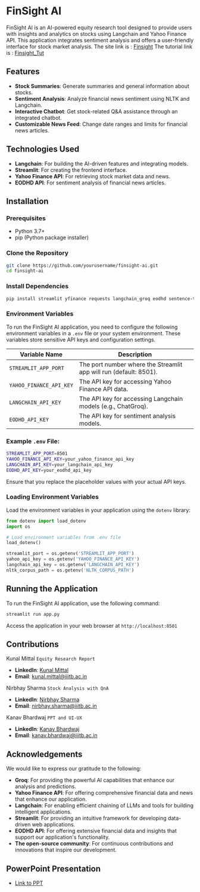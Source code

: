 # FinSight AI

FinSight AI is an AI-powered equity research tool designed to provide users with insights and analytics on stocks using Langchain and Yahoo Finance API. This application integrates sentiment analysis and offers a user-friendly interface for stock market analysis.
The site link is : [Finsight](https://finsight-2024.streamlit.app/)
The tutorial link is : [Finsight_Tut](https://youtu.be/Cz4qGNCV9Ys?si=_oDi-BYlrOaff4Z4)


## Features

- **Stock Summaries**: Generate summaries and general information about stocks.
- **Sentiment Analysis**: Analyze financial news sentiment using NLTK and Langchain.
- **Interactive Chatbot**: Get stock-related Q&A assistance through an integrated chatbot.
- **Customizable News Feed**: Change date ranges and limits for financial news articles.

## Technologies Used

- **Langchain**: For building the AI-driven features and integrating models.
- **Streamlit**: For creating the frontend interface.
- **Yahoo Finance API**: For retrieving stock market data and news.
- **EODHD API**: For sentiment analysis of financial news articles.

## Installation

### Prerequisites

- Python 3.7+
- pip (Python package installer)

### Clone the Repository

```bash
git clone https://github.com/yourusername/finsight-ai.git
cd finsight-ai 
```
### Install Dependencies
```bash
pip install streamlit yfinance requests langchain_groq eodhd sentence-transformers matplotlib pandas annoy transformers pillow
```
### Environment Variables

To run the FinSight AI application, you need to configure the following environment variables in a `.env` file or your system environment. These variables store sensitive API keys and configuration settings.

| Variable Name         | Description                                                    |
|-----------------------|----------------------------------------------------------------|
| `STREAMLIT_APP_PORT`   | The port number where the Streamlit app will run (default: 8501). |
| `YAHOO_FINANCE_API_KEY`| The API key for accessing Yahoo Finance API data.               |
| `LANGCHAIN_API_KEY`    | The API key for accessing Langchain models (e.g., ChatGroq).    |
| `EODHD_API_KEY`     | The API key for sentiment analysis models.        |

### Example `.env` File:

```bash
STREAMLIT_APP_PORT=8501
YAHOO_FINANCE_API_KEY=your_yahoo_finance_api_key
LANGCHAIN_API_KEY=your_langchain_api_key
EODHD_API_KEY=your_eodhd_api_key
```
Ensure that you replace the placeholder values with your actual API keys.

### Loading Environment Variables

Load the environment variables in your application using the `dotenv` library:

```python
from dotenv import load_dotenv
import os

# Load environment variables from .env file
load_dotenv()

streamlit_port = os.getenv('STREAMLIT_APP_PORT')
yahoo_api_key = os.getenv('YAHOO_FINANCE_API_KEY')
langchain_api_key = os.getenv('LANGCHAIN_API_KEY')
nltk_corpus_path = os.getenv('NLTK_CORPUS_PATH')
```


## Running the Application

To run the FinSight AI application, use the following command:
```bash
streamlit run app.py
```
Access the application in your web browser at `http://localhost:8501`

## Contributions

Kunal Mittal  `Equity Research Report`
- **LinkedIn**: [Kunal Mittal](https://www.linkedin.com/in/kunal-mittal-749a1a27b/)
- **Email**: [kunal.mittal@iiitb.ac.in](mailto:kunal.mittal@iiitb.ac.in)

Nirbhay Sharma `Stock Analysis with QnA`
- **LinkedIn**: [Nirbhay Sharma](https://www.linkedin.com/in/nirbhay-sharma-575639280/)
- **Email**: [nirbhay.sharma@iiitb.ac.in](mailto:nirbhay.sharma@iiitb.ac.in)

Kanav Bhardwaj `PPT and UI-UX`

-  **LinkedIn**: [Kanav Bhardwaj](https://www.linkedin.com/in/kanav-bhardwaj-a25940281/)
- **Email**: [kanav.bhardwaj@iiitb.ac.in](mailto:kanav.bhardwaj@iiitb.ac.in)

## Acknowledgements
We would like to express our gratitude to the following:

- **Groq**: For providing the powerful AI capabilities that enhance our analysis and predictions.
- **Yahoo Finance API**: For offering comprehensive financial data and news that enhance our application.
- **Langchain**: For enabling efficient chaining of LLMs and tools for building intelligent applications.
- **Streamlit**: For providing an intuitive framework for developing data-driven web applications.
- **EODHD API**: For offering extensive financial data and insights that support our application's functionality.
- **The open-source community**: For continuous contributions and innovations that inspire our development.

## PowerPoint Presentation

- [Link to PPT](https://1drv.ms/p/c/fc78c453f4580c22/ETsH6EgWr2NDgQaHxw2yow0BD_bjcdZbGC0ae6fmo30cLA?e=TFs7Oe)

